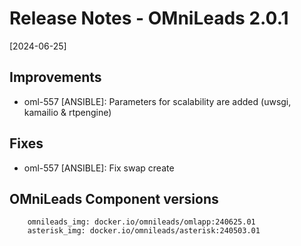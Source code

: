 # Release Notes - OMniLeads 2.0.1

[2024-06-25]

## Improvements

- oml-557 [ANSIBLE]: Parameters for scalability are added (uwsgi, kamailio & rtpengine)

## Fixes

- oml-557 [ANSIBLE]: Fix swap create

## OMniLeads Component versions

```
    omnileads_img: docker.io/omnileads/omlapp:240625.01
    asterisk_img: docker.io/omnileads/asterisk:240503.01
```